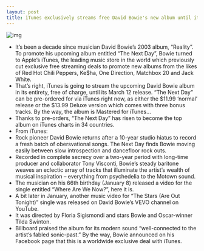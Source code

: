 ```yaml
---
layout: post
title: iTunes exclusively streams free David Bowie's new album until its March 12 release
---
```

![img](http://media.idownloadblog.com/wp-content/uploads/2013/03/David-Bowie-iTunes-free-streaming.jpg)
* It’s been a decade since musician David Bowie’s 2003 album, “Reality”. To promote his upcoming album entitled “The Next Day”, Bowie turned to Apple’s iTunes, the leading music store in the world which previously cut exclusive free streaming deals to promote new albums from the likes of Red Hot Chili Peppers, Ke$ha, One Direction, Matchbox 20 and Jack White.
* That’s right, iTunes is going to stream the upcoming David Bowie album in its entirety, free of charge, until its March 12 release. “The Next Day” can be pre-ordered for via iTunes right now, as either the $11.99 ‘normal’ release or the $13.99 Deluxe version which comes with three bonus tracks. By the way, the album is Mastered for iTunes…
* Thanks to pre-orders, “The Next Day” has risen to become the top album on iTunes charts in 34 countries.
* From iTunes:
* Rock pioneer David Bowie returns after a 10-year studio hiatus to record a fresh batch of obersvational songs. The Next Day finds Bowie moving easily between slow introspection and dancefloor rock outs.
* Recorded in complete secrecy over a two-year period with long-time producer and collaborator Tony Visconti, Bowie’s steady baritone weaves an eclectic array of tracks that illuminate the artist’s wealth of musical inspiration – everything from psychedelia to the Motown sound.
* The musician on his 66th birthday (January 8) released a video for the single entitled “Where Are We Now?”, here it is.
* A bit later in January, another music video for “The Stars (Are Out Tonight)” single was released on David Bowie’s VEVO channel on YouTube.
* It was directed by Floria Sigismondi and stars Bowie and Oscar-winner Tilda Swinton.
* Billboard praised the album for its modern sound “well-connected to the artist’s fabled sonic-past.” By the way, Bowie announced on his Facebook page that this is a worldwide exclusive deal with iTunes.


